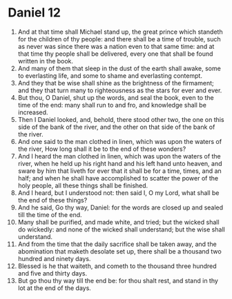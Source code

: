 ﻿# Daniel 12
1. And at that time shall Michael stand up, the great prince which standeth for the children of thy people: and there shall be a time of trouble, such as never was since there was a nation even to that same time: and at that time thy people shall be delivered, every one that shall be found written in the book. 
2. And many of them that sleep in the dust of the earth shall awake, some to everlasting life, and some to shame and everlasting contempt. 
3. And they that be wise shall shine as the brightness of the firmament; and they that turn many to righteousness as the stars for ever and ever. 
4. But thou, O Daniel, shut up the words, and seal the book, even to the time of the end: many shall run to and fro, and knowledge shall be increased. 
5.  Then I Daniel looked, and, behold, there stood other two, the one on this side of the bank of the river, and the other on that side of the bank of the river. 
6. And one said to the man clothed in linen, which was upon the waters of the river, How long shall it be to the end of these wonders? 
7. And I heard the man clothed in linen, which was upon the waters of the river, when he held up his right hand and his left hand unto heaven, and sware by him that liveth for ever that it shall be for a time, times, and an half; and when he shall have accomplished to scatter the power of the holy people, all these things shall be finished. 
8. And I heard, but I understood not: then said I, O my Lord, what shall be the end of these things? 
9. And he said, Go thy way, Daniel: for the words are closed up and sealed till the time of the end. 
10. Many shall be purified, and made white, and tried; but the wicked shall do wickedly: and none of the wicked shall understand; but the wise shall understand. 
11. And from the time that the daily sacrifice shall be taken away, and the abomination that maketh desolate set up, there shall be a thousand two hundred and ninety days. 
12. Blessed is he that waiteth, and cometh to the thousand three hundred and five and thirty days. 
13. But go thou thy way till the end be: for thou shalt rest, and stand in thy lot at the end of the days. 
